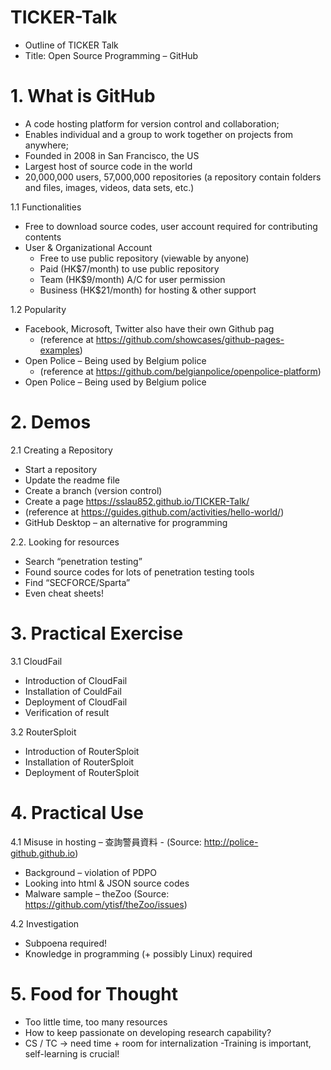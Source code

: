 # TICKER-Talk
- Outline of TICKER Talk 
- Title: Open Source Programming – GitHub

# 1. What is GitHub

- A code hosting platform for version control and collaboration;
- Enables individual and a group to work together on projects from anywhere;
- Founded in 2008 in San Francisco, the US
- Largest host of source code in the world
- 20,000,000 users, 57,000,000 repositories
   (a repository contain folders and files, images, videos, data sets, etc.)

1.1 Functionalities
- Free to download source codes, user account required for contributing contents
- User & Organizational Account 
	- Free to use public repository (viewable by anyone)
	- Paid (HK$7/month) to use public repository
	- Team (HK$9/month) A/C for user permission
	- Business (HK$21/month) for hosting & other support

1.2 Popularity
- Facebook, Microsoft, Twitter also have their own Github pag
  - (reference at https://github.com/showcases/github-pages-examples)
- Open Police – Being used by Belgium police
  - (reference at https://github.com/belgianpolice/openpolice-platform)
- Open Police – Being used by Belgium police

# 2. Demos

2.1  Creating a Repository
  - Start a repository
  - Update the readme file
  - Create a branch (version control)
  - Create a page https://sslau852.github.io/TICKER-Talk/
  - (reference at https://guides.github.com/activities/hello-world/)
  - GitHub Desktop – an alternative for programming

2.2. Looking for resources
  - Search “penetration testing”
  - Found source codes for lots of penetration testing tools 
  - Find “SECFORCE/Sparta” 
  - Even cheat sheets!

# 3. Practical Exercise 

3.1 CloudFail
  - Introduction of CloudFail
  - Installation of CouldFail
  - Deployment of CloudFail
  - Verification of result

3.2 RouterSploit
  - Introduction of RouterSploit
  - Installation of RouterSploit
  - Deployment of RouterSploit

# 4. Practical Use

4.1 Misuse in hosting – 查詢警員資料
      - (Source: http://police-github.github.io)
   - Background – violation of PDPO
   - Looking into html & JSON source codes
   - Malware sample – theZoo
     (Source: https://github.com/ytisf/theZoo/issues)
     
4.2 Investigation
   - Subpoena required!
   - Knowledge in programming (+ possibly Linux) required

# 5. Food for Thought
   - Too little time, too many resources
   - How to keep passionate on developing research capability?
   - CS / TC -> need time + room for internalization
   -Training is important, self-learning is crucial!
